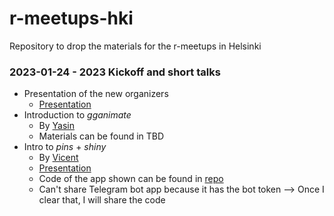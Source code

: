 # r-meetups-hki
Repository to drop the materials for the r-meetups in Helsinki

### 2023-01-24 - 2023 Kickoff and short talks
- Presentation of the new organizers
	- [Presentation](./2023_01_24_Kickoff/)
- Introduction to _gganimate_
	- By [Yasin](https://www.linkedin.com/in/tyhat/)
	- Materials can be found in TBD
- Intro to _pins_ + _shiny_
	- By [Vicent](https://www.linkedin.com/in/vboned/)
	- [Presentation](./2023_01_24_Kickoff/)
	- Code of the app shown can be found in [repo](https://github.com/eivicent/hki_apartments_analyzer)
	- Can't share Telegram bot app because it has the bot token --> Once I clear that, I will share the code

